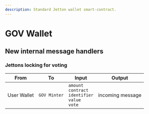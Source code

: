 ```yaml
---
description: Standard Jetton wallet smart-contract.
---
```


# GOV Wallet

## New internal message handlers

### Jettons locking for voting

| From        | To           | Input                                                           | Output           |
|-------------|--------------|-----------------------------------------------------------------|------------------|
| User Wallet | `GOV Minter` | `amount`<br/>`contract`<br/>`identifier`<br/>`value`<br/>`vote` | incoming message |
